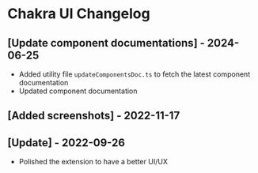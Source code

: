 # Chakra UI Changelog

## [Update component documentations] - 2024-06-25

- Added utility file `updateComponentsDoc.ts` to fetch the latest component documentation
- Updated component documentation

## [Added screenshots] - 2022-11-17

## [Update] - 2022-09-26

- Polished the extension to have a better UI/UX
